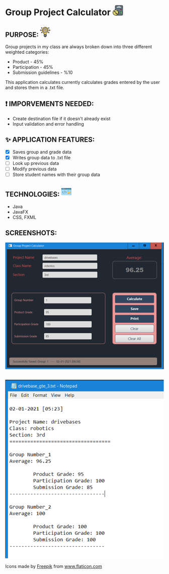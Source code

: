 # Group Project Calculator ![img of application](https://github.com/murraiscanlon/group-project-calculator/blob/master/discount.png)



##  PURPOSE: ![img of application](https://github.com/murraiscanlon/group-project-calculator/blob/master/light-bulb32.png)
Group projects in my class are always broken down into three different weighted categories:
* Product - 45%
* Participation - 45%
* Submission guidelines - %10

This application calculates currently calculates grades entered by the user and stores them in a .txt file.


## :exclamation: IMPORVEMENTS NEEDED:
* Create destination file if it doesn't already exist
* Input validation and error handling

## :sparkles: APPLICATION FEATURES:
- [X] Saves group and grade data
- [X] Writes group data to .txt file
- [ ] Look up previous data
- [ ] Modify previous data
- [ ] Store student names with their group data

## TECHNOLOGIES: ![img of application](https://github.com/murraiscanlon/group-project-calculator/blob/master/technologies.png)
* Java
* JavaFX
* CSS, FXML


## SCREENSHOTS:
![img of application](https://github.com/murraiscanlon/group-project-calculator/blob/master/app_screen_shot.png)<br /><br />




![img of application](https://github.com/murraiscanlon/group-project-calculator/blob/master/file_output.png)

<div>Icons made by <a href="https://www.freepik.com" title="Freepik">Freepik</a> from <a href="https://www.flaticon.com/" title="Flaticon">www.flaticon.com</a></div>

